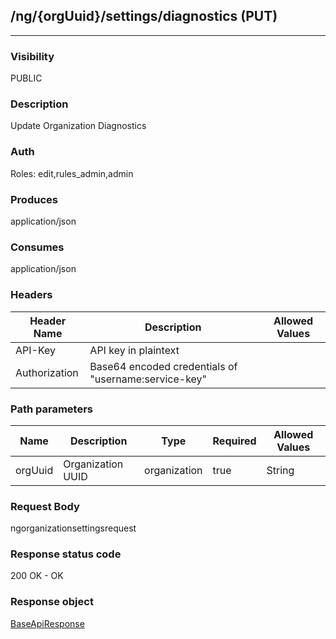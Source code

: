 ## /ng/{orgUuid}/settings/diagnostics (PUT)
---
### Visibility
PUBLIC
### Description
Update Organization Diagnostics
### Auth
Roles: edit,rules_admin,admin
### Produces
application/json
### Consumes
application/json
### Headers
| Header Name | Description | Allowed Values |
| ----------- | ----------- | ----------- |
| API-Key | API key in plaintext |  |
| Authorization | Base64 encoded credentials of &quot;username:service-key&quot; |  |
### Path parameters
| Name | Description | Type | Required | Allowed Values |
| ----------- | ----------- | ----------- | ----------- | ----------- |
| orgUuid | Organization UUID | organization | true | String |
### Request Body
ngorganizationsettingsrequest
### Response status code
200 OK - OK
### Response object
[BaseApiResponse](<../../objects/BaseApiResponse.md>)
